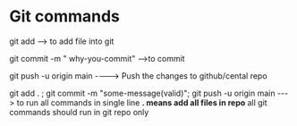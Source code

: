 # Git commands

git add <file-name> --> to add file into git

git commit -m  " why-you-commit" -->to commit

git push -u origin main ----> Push the changes to github/cental repo

git add . ; git commit -m "some-message(valid)"; git push -u origin main   ---> to run all commands in single line
    **. means add all files in repo**
 all git commands should run in git repo only